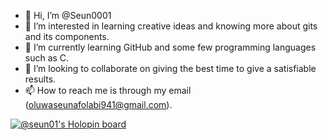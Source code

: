- 👋 Hi, I’m @Seun0001
- 👀 I’m interested in learning creative ideas and knowing more about gits and its components.
- 🌱 I’m currently learning GitHub and some few programming languages such as C.
- 💞️ I’m looking to collaborate on giving the best time to give a satisfiable results.
- 📫 How to reach me is through my email (oluwaseunafolabi941@gmail.com).

<!---
Seun0001/Seun0001 is a ✨ special ✨ repository because its `README.md` (this file) appears on your GitHub profile.
You can click the Preview link to take a look at your changes.
!--->
[![@seun01's Holopin board](https://holopin.io/api/user/board?user=seun01)](https://holopin.io/@seun01)


